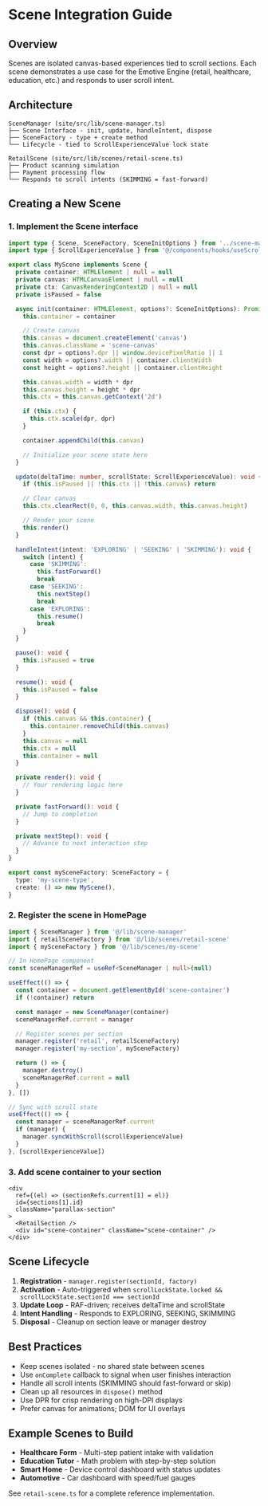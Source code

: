 # Scene Integration Guide

## Overview

Scenes are isolated canvas-based experiences tied to scroll sections. Each scene demonstrates a use case for the Emotive Engine (retail, healthcare, education, etc.) and responds to user scroll intent.

## Architecture

```
SceneManager (site/src/lib/scene-manager.ts)
├── Scene Interface - init, update, handleIntent, dispose
├── SceneFactory - type + create method
└── Lifecycle - tied to ScrollExperienceValue lock state

RetailScene (site/src/lib/scenes/retail-scene.ts)
├── Product scanning simulation
├── Payment processing flow
└── Responds to scroll intents (SKIMMING = fast-forward)
```

## Creating a New Scene

### 1. Implement the Scene interface

```typescript
import type { Scene, SceneFactory, SceneInitOptions } from '../scene-manager'
import type { ScrollExperienceValue } from '@/components/hooks/useScrollExperience'

export class MyScene implements Scene {
  private container: HTMLElement | null = null
  private canvas: HTMLCanvasElement | null = null
  private ctx: CanvasRenderingContext2D | null = null
  private isPaused = false

  async init(container: HTMLElement, options?: SceneInitOptions): Promise<void> {
    this.container = container

    // Create canvas
    this.canvas = document.createElement('canvas')
    this.canvas.className = 'scene-canvas'
    const dpr = options?.dpr || window.devicePixelRatio || 1
    const width = options?.width || container.clientWidth
    const height = options?.height || container.clientHeight

    this.canvas.width = width * dpr
    this.canvas.height = height * dpr
    this.ctx = this.canvas.getContext('2d')

    if (this.ctx) {
      this.ctx.scale(dpr, dpr)
    }

    container.appendChild(this.canvas)

    // Initialize your scene state here
  }

  update(deltaTime: number, scrollState: ScrollExperienceValue): void {
    if (this.isPaused || !this.ctx || !this.canvas) return

    // Clear canvas
    this.ctx.clearRect(0, 0, this.canvas.width, this.canvas.height)

    // Render your scene
    this.render()
  }

  handleIntent(intent: 'EXPLORING' | 'SEEKING' | 'SKIMMING'): void {
    switch (intent) {
      case 'SKIMMING':
        this.fastForward()
        break
      case 'SEEKING':
        this.nextStep()
        break
      case 'EXPLORING':
        this.resume()
        break
    }
  }

  pause(): void {
    this.isPaused = true
  }

  resume(): void {
    this.isPaused = false
  }

  dispose(): void {
    if (this.canvas && this.container) {
      this.container.removeChild(this.canvas)
    }
    this.canvas = null
    this.ctx = null
    this.container = null
  }

  private render(): void {
    // Your rendering logic here
  }

  private fastForward(): void {
    // Jump to completion
  }

  private nextStep(): void {
    // Advance to next interaction step
  }
}

export const mySceneFactory: SceneFactory = {
  type: 'my-scene-type',
  create: () => new MyScene(),
}
```

### 2. Register the scene in HomePage

```typescript
import { SceneManager } from '@/lib/scene-manager'
import { retailSceneFactory } from '@/lib/scenes/retail-scene'
import { mySceneFactory } from '@/lib/scenes/my-scene'

// In HomePage component
const sceneManagerRef = useRef<SceneManager | null>(null)

useEffect(() => {
  const container = document.getElementById('scene-container')
  if (!container) return

  const manager = new SceneManager(container)
  sceneManagerRef.current = manager

  // Register scenes per section
  manager.register('retail', retailSceneFactory)
  manager.register('my-section', mySceneFactory)

  return () => {
    manager.destroy()
    sceneManagerRef.current = null
  }
}, [])

// Sync with scroll state
useEffect(() => {
  const manager = sceneManagerRef.current
  if (manager) {
    manager.syncWithScroll(scrollExperienceValue)
  }
}, [scrollExperienceValue])
```

### 3. Add scene container to your section

```tsx
<div
  ref={(el) => (sectionRefs.current[1] = el)}
  id={sections[1].id}
  className="parallax-section"
>
  <RetailSection />
  <div id="scene-container" className="scene-container" />
</div>
```

## Scene Lifecycle

1. **Registration** - `manager.register(sectionId, factory)`
2. **Activation** - Auto-triggered when `scrollLockState.locked && scrollLockState.sectionId === sectionId`
3. **Update Loop** - RAF-driven; receives deltaTime and scrollState
4. **Intent Handling** - Responds to EXPLORING, SEEKING, SKIMMING
5. **Disposal** - Cleanup on section leave or manager destroy

## Best Practices

- Keep scenes isolated - no shared state between scenes
- Use `onComplete` callback to signal when user finishes interaction
- Handle all scroll intents (SKIMMING should fast-forward or skip)
- Clean up all resources in `dispose()` method
- Use DPR for crisp rendering on high-DPI displays
- Prefer canvas for animations; DOM for UI overlays

## Example Scenes to Build

- **Healthcare Form** - Multi-step patient intake with validation
- **Education Tutor** - Math problem with step-by-step solution
- **Smart Home** - Device control dashboard with status updates
- **Automotive** - Car dashboard with speed/fuel gauges

See `retail-scene.ts` for a complete reference implementation.
